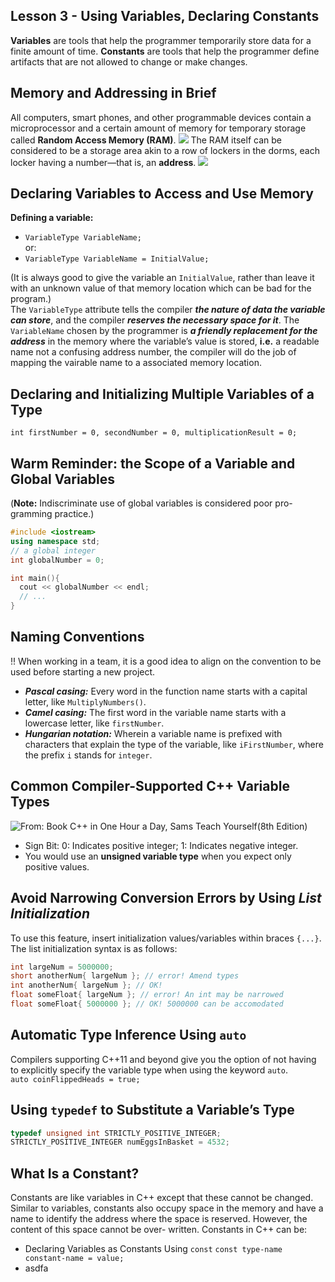 ## Lesson 3 - Using Variables, Declaring Constants
**Variables** are tools that help the programmer temporarily store data for a finite amount of time. **Constants** are tools that help the programmer define artifacts that are not allowed to change or make changes.  

## Memory and Addressing in Brief 
All computers, smart phones, and other programmable devices contain a microprocessor and a certain amount of memory for temporary storage called **Random Access Memory (RAM)**. 
![](https://github.com/Huixxi/Fast-C-plus-plus/blob/master/images/what_is_ram.png)
The RAM itself can be considered to be a storage area akin to a row of lockers in the dorms, each locker having a number—that is, an **address**.
![](https://github.com/Huixxi/Fast-C-plus-plus/blob/master/images/ram_address.png)

## Declaring Variables to Access and Use Memory
**Defining a variable:**  
* `VariableType VariableName;`   
or:  
* `VariableType VariableName = InitialValue;`

(It is always good to give the variable an `InitialValue`, rather than leave it with an unknown value of that memory location which can be bad for the program.)  
The `VariableType` attribute tells the compiler ***the nature of data the variable can store***, and the compiler ***reserves the necessary space for it***. The `VariableName` chosen by the programmer is ***a friendly replacement for the address*** in the memory where the variable’s value is stored, **i.e.** a readable name not a confusing address number, the compiler will do the job of mapping the vairable name to a associated memory location.

## Declaring and Initializing Multiple Variables of a Type
`int firstNumber = 0, secondNumber = 0, multiplicationResult = 0;`

## Warm Reminder: the Scope of a Variable and Global Variables
(**Note:** Indiscriminate use of global variables is considered poor pro- gramming practice.)
```c++
#include <iostream>
using namespace std;
// a global integer 
int globalNumber = 0; 

int main(){
  cout << globalNumber << endl;
  // ...
}
```

## Naming Conventions
!! When working in a team, it is a good idea to align on the convention to be used before starting a new project.
* ***Pascal casing:*** Every word in the function name starts with a capital letter, like `MultiplyNumbers()`.
* ***Camel casing:*** The first word in the variable name starts with a lowercase letter, like `firstNumber`.
* ***Hungarian notation:*** Wherein a variable name is prefixed with characters that explain the type of the variable, like `iFirstNumber`, where the prefix `i` stands for `integer`.

## Common Compiler-Supported C++ Variable Types
![From: Book C++ in One Hour a Day, Sams Teach Yourself(8th Edition)](https://github.com/Huixxi/Fast-C-plus-plus/blob/master/images/variable_types.png)
* Sign Bit: 0: Indicates positive integer; 1: Indicates negative integer.
* You would use an **unsigned variable type** when you expect only positive values.

## Avoid Narrowing Conversion Errors by Using *List Initialization*
To use this feature, insert initialization values/variables within braces `{...}`.   
The list initialization syntax is as follows: 
```c++
int largeNum = 5000000;
short anotherNum{ largeNum }; // error! Amend types 
int anotherNum{ largeNum }; // OK!
float someFloat{ largeNum }; // error! An int may be narrowed 
float someFloat{ 5000000 }; // OK! 5000000 can be accomodated
```

## Automatic Type Inference Using `auto`
Compilers supporting C++11 and beyond give you the option of not having to explicitly specify the variable type when using the keyword `auto`.   
`auto coinFlippedHeads = true;`

 ## Using `typedef` to Substitute a Variable’s Type
 ```c++
 typedef unsigned int STRICTLY_POSITIVE_INTEGER;
 STRICTLY_POSITIVE_INTEGER numEggsInBasket = 4532;
 ```
 
## What Is a Constant?
Constants are like variables in C++ except that these cannot be changed. Similar to variables, constants also occupy space in the memory and have a name to identify the address where the space is reserved. However, the content of this space cannot be over- written. Constants in C++ can be:  
* Declaring Variables as Constants Using `const`
`const type-name constant-name = value;`
* asdfa
